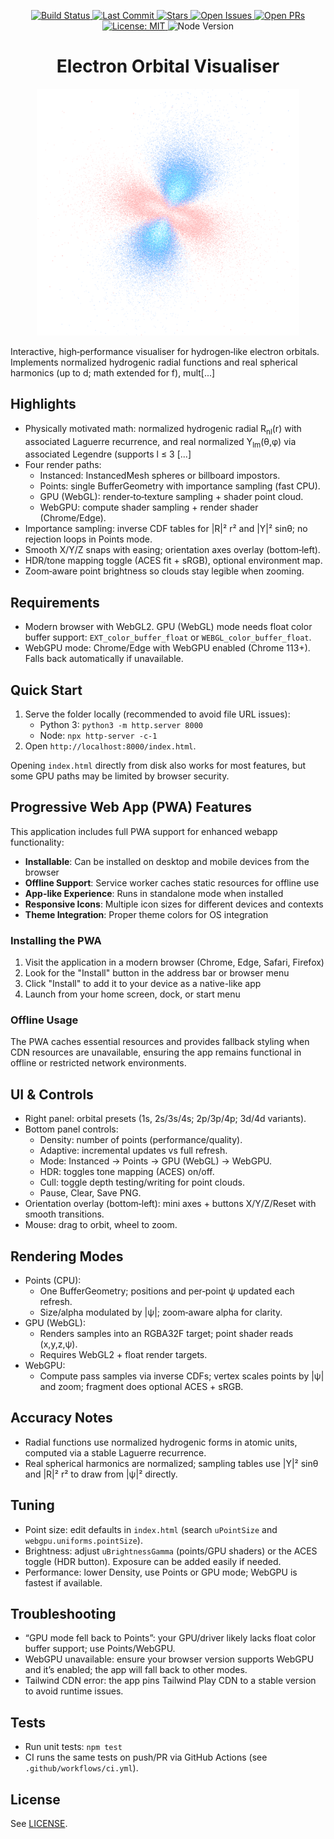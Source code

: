<p align="center">
  <a href="https://github.com/stef1949/Electron-Orbital-Simulator/actions/workflows/ci.yml">
    <img alt="Build Status" src="https://github.com/stef1949/Electron-Orbital-Simulator/actions/workflows/ci.yml/badge.svg">
  </a>
  <a href="https://github.com/stef1949/Electron-Orbital-Simulator/commits/main">
    <img alt="Last Commit" src="https://img.shields.io/github/last-commit/stef1949/Electron-Orbital-Simulator">
  </a>
  <a href="https://github.com/stef1949/Electron-Orbital-Simulator/stargazers">
    <img alt="Stars" src="https://img.shields.io/github/stars/stef1949/Electron-Orbital-Simulator">
  </a>
  <a href="https://github.com/stef1949/Electron-Orbital-Simulator/issues">
    <img alt="Open Issues" src="https://img.shields.io/github/issues/stef1949/Electron-Orbital-Simulator">
  </a>
  <a href="https://github.com/stef1949/Electron-Orbital-Simulator/pulls">
    <img alt="Open PRs" src="https://img.shields.io/github/issues-pr/stef1949/Electron-Orbital-Simulator">
  </a> 
  <a href="LICENSE">
  <img alt="License: MIT" src="https://img.shields.io/badge/License-MIT-green.svg">
  </a>
  <img alt="Node Version" src="https://img.shields.io/badge/node-20.x-339933?logo=node.js&logoColor=white">

<h1 align="center">Electron Orbital Visualiser</h1>
<p align="center">
  <img src="assets/orbital_screenshot.png" alt="Electron Orbital" width="420" />
</p>

Interactive, high‑performance visualiser for hydrogen‑like electron orbitals. Implements normalized hydrogenic radial functions and real spherical harmonics (up to d; math extended for f), mult[...]

## Highlights
- Physically motivated math: normalized hydrogenic radial R<sub>nl</sub>(r) with associated Laguerre recurrence, and real normalized Y<sub>lm</sub>(θ,φ) via associated Legendre (supports l ≤ 3 [...]
- Four render paths:
  - Instanced: InstancedMesh spheres or billboard impostors.
  - Points: single BufferGeometry with importance sampling (fast CPU).
  - GPU (WebGL): render‑to‑texture sampling + shader point cloud.
  - WebGPU: compute shader sampling + render shader (Chrome/Edge).
- Importance sampling: inverse CDF tables for |R|² r² and |Y|² sinθ; no rejection loops in Points mode.
- Smooth X/Y/Z snaps with easing; orientation axes overlay (bottom‑left).
- HDR/tone mapping toggle (ACES fit + sRGB), optional environment map.
- Zoom‑aware point brightness so clouds stay legible when zooming.

## Requirements
- Modern browser with WebGL2. GPU (WebGL) mode needs float color buffer support: `EXT_color_buffer_float` or `WEBGL_color_buffer_float`.
- WebGPU mode: Chrome/Edge with WebGPU enabled (Chrome 113+). Falls back automatically if unavailable.

## Quick Start
1. Serve the folder locally (recommended to avoid file URL issues):
   - Python 3: `python3 -m http.server 8000`
   - Node: `npx http-server -c-1`
2. Open `http://localhost:8000/index.html`.

Opening `index.html` directly from disk also works for most features, but some GPU paths may be limited by browser security.

## Progressive Web App (PWA) Features
This application includes full PWA support for enhanced webapp functionality:

- **Installable**: Can be installed on desktop and mobile devices from the browser
- **Offline Support**: Service worker caches static resources for offline use
- **App-like Experience**: Runs in standalone mode when installed
- **Responsive Icons**: Multiple icon sizes for different devices and contexts
- **Theme Integration**: Proper theme colors for OS integration

### Installing the PWA
1. Visit the application in a modern browser (Chrome, Edge, Safari, Firefox)
2. Look for the "Install" button in the address bar or browser menu
3. Click "Install" to add it to your device as a native-like app
4. Launch from your home screen, dock, or start menu

### Offline Usage
The PWA caches essential resources and provides fallback styling when CDN resources are unavailable, ensuring the app remains functional in offline or restricted network environments.

## UI & Controls
- Right panel: orbital presets (1s, 2s/3s/4s; 2p/3p/4p; 3d/4d variants).
- Bottom panel controls:
  - Density: number of points (performance/quality).
  - Adaptive: incremental updates vs full refresh.
  - Mode: Instanced → Points → GPU (WebGL) → WebGPU.
  - HDR: toggles tone mapping (ACES) on/off.
  - Cull: toggle depth testing/writing for point clouds.
  - Pause, Clear, Save PNG.
- Orientation overlay (bottom‑left): mini axes + buttons X/Y/Z/Reset with smooth transitions.
- Mouse: drag to orbit, wheel to zoom.

## Rendering Modes
- Points (CPU):
  - One BufferGeometry; positions and per‑point ψ updated each refresh.
  - Size/alpha modulated by |ψ|; zoom‑aware alpha for clarity.
- GPU (WebGL):
  - Renders samples into an RGBA32F target; point shader reads (x,y,z,ψ).
  - Requires WebGL2 + float render targets.
- WebGPU:
  - Compute pass samples via inverse CDFs; vertex scales points by |ψ| and zoom; fragment does optional ACES + sRGB.

## Accuracy Notes
- Radial functions use normalized hydrogenic forms in atomic units, computed via a stable Laguerre recurrence.
- Real spherical harmonics are normalized; sampling tables use |Y|² sinθ and |R|² r² to draw from |ψ|² directly.

## Tuning
- Point size: edit defaults in `index.html` (search `uPointSize` and `webgpu.uniforms.pointSize`).
- Brightness: adjust `uBrightnessGamma` (points/GPU shaders) or the ACES toggle (HDR button). Exposure can be added easily if needed.
- Performance: lower Density, use Points or GPU mode; WebGPU is fastest if available.

## Troubleshooting
- “GPU mode fell back to Points”: your GPU/driver likely lacks float color buffer support; use Points/WebGPU.
- WebGPU unavailable: ensure your browser version supports WebGPU and it’s enabled; the app will fall back to other modes.
- Tailwind CDN error: the app pins Tailwind Play CDN to a stable version to avoid runtime issues.

## Tests
- Run unit tests: `npm test`
- CI runs the same tests on push/PR via GitHub Actions (see `.github/workflows/ci.yml`).

## License
See [LICENSE](LICENSE).

<!--
Optional future badges you can add later:
- Release: https://img.shields.io/github/v/release/stef1949/Electron-Orbital-Simulator
- CodeQL: (add a codeql.yml workflow) https://github.com/stef1949/Electron-Orbital-Simulator/actions/workflows/codeql.yml/badge.svg
- Coverage (after integrating a tool like c8 + Codecov): https://img.shields.io/codecov/c/github/stef1949/Electron-Orbital-Simulator
-->
